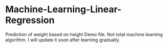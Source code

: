 # Machine-Learning-Linear-Regression
Prediction of weight based on height
Demo file. Not total machine learning algorithm. I will update it soon after learning gradually.

